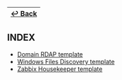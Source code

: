 | [↩️ Back](../) |
| --- |

## INDEX

- [Domain RDAP template](./rdap/)
- [Windows Files Discovery template](./dir_list/)
- [Zabbix Housekeeper template](./housekeeper/)